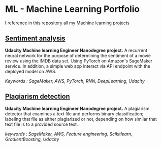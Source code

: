 # ML - Machine Learning Portfolio
I reference in this repository all my Machine learning projects

## [Sentiment analysis](https://github.com/huynhdoo/ML/tree/master/sentiment-analysis)
**Udacity Machine learning Engineer Nanodegree project.** 
A recurrent neural network for the purpose of determining the sentiment of a movie review using the IMDB data set. Using PyTorch on Amazon's SageMaker service. In addition, a simple web app interact via API endpoint with the deployed model on AWS.

*Keywords : SageMaker, AWS, PyTorch, RNN, DeepLearning, Udacity*

## [Plagiarism detection](https://github.com/huynhdoo/ML/tree/master/plagiarism-detection)
**Udacity Machine learning Engineer Nanodegree project.**
A plagiarism detector that examines a text file and performs binary classification; labeling that file as either plagiarized or not, depending on how similar that text file is to a provided source text.

*keywords : SageMaker, AWS, Feature engineering, Scikitlearn, GradientBoosting, Udacity*
